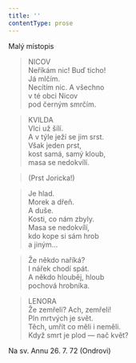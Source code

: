 ```yaml
---
title: ''
contentType: prose
---
```


Malý místopis

> NICOV  
> Neříkám nic! Buď ticho!  
> Já mlčím.  
> Necítím nic. A všechno  
> v té obci Nicov  
> pod černým smrčím.

> KVILDA  
> Vlci už šílí.  
> A v týle ježí se jim srst.  
> Však jeden prst,  
> kost samá, samý kloub,  
> masa se nedokvílí.

> (Prst Joricka!)

> Je hlad.  
> Morek a dřeň.  
> A duše.  
> Kosti, co nám zbyly.  
> Masa se nedokvílí,  
> kdo kope si sám hrob  
> a jiným…

> Že někdo naříká?  
> I nářek chodí spát.  
> A někdo hlouběj, hloub  
> pochová hrobníka.

> LENORA  
> Že zemřeli? Ach, zemřeli!  
> Pln mrtvých je svět.  
> Těch, umřít co měli i neměli.  
> Když smrt je plod — nač květ?

Na sv. Annu 26. 7. 72 (Ondrovi)
